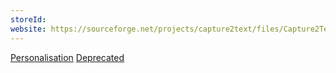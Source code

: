 ```yaml
---
storeId: 
website: https://sourceforge.net/projects/capture2text/files/Capture2Text/
---
```


[Personalisation](../Personalisation.md)
[Deprecated](../Deprecated.md)